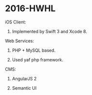 # 2016-HWHL

iOS Client:

1. Implemented by Swift 3 and Xcode 8.


Web Services:

1. PHP + MySQL based.

2. Used yaf php framework.

CMS:

1. AngularJS 2

2. Semantic UI
